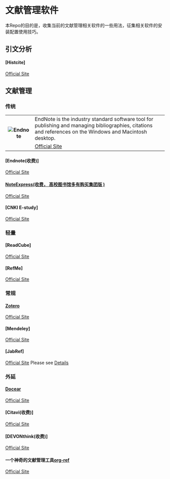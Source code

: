 # 文献管理软件
本Repo的目的是，收集当前的文献管理相关软件的一些用法，征集相关软件的安装配置使用技巧。

## 引文分析
#### [Histcite]
[Official Site](http://interest.science.thomsonreuters.com/forms/HistCite/)

## 文献管理
### 传统

<table>
  <tr>
    <th rowspan="2">
        <img src="https://upload.wikimedia.org/wikipedia/commons/0/01/EndNote.png"  alt="Endnote" />
    </th>
    <td >
        EndNote is the industry standard software tool for publishing and managing bibliographies, citations and references on the Windows and Macintosh desktop.
    </td>
  </tr>
  <tr>
    <td >
        <a href="http://endnote.com/">Official Site</a>
    </td>
  </tr>
</table>




#### [Endnote(收费)]
[Official Site](http://endnote.com/)
#### [NoteExpress(收费， 高校图书馆多有购买集团版 )](NoteExpress/noteexpress.md)
[Official Site](http://www.inoteexpress.com/aegean/)
#### [CNKI E-study]
[Official Site](http://elearning.cnki.net)
### 轻量
#### [ReadCube]
[Official Site](https://www.readcube.com/)
#### [RefMe]
[Official Site](https://www.refme.com)
### 常规
#### [Zotero](zotero/zotero.md)
[Official Site](https://www.zotero.org/)
#### [Mendeley]
[Official Site](https://www.mendeley.com/)
#### [JabRef]
[Official Site](http://www.jabref.org/)
Please see [Details](jabref/README.org "JabRef Readme")
### 外延
#### [Docear](docear/docear.md)
[Official Site](http://www.docear.org/)
#### [Citavi(收费)]
[Official Site](https://www.citavi.com/)
#### [DEVONthink(收费)]
[Official Site](http://www.docear.org/)
#### 一个神奇的文献管理工具[org-ref](org-ref/README.org)
[Official Site](https://github.com/jkitchin/org-ref)
